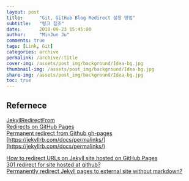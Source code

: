 ```yaml
---
layout: post
title:      "Git, GitHub Blog Redirect 설정 방법"
subtitle:   "링크 참조"
date:       2018-09-23 15:45:00
author:     "MinJun Ju"
comments: true 
tags: [Link, Git]
categories: archive
permalink: /archive/:title
cover-img: /assets/post_img/background/Idea-bg.jpg
thumbnail-img: /assets/post_img/background/Idea-bg.jpg
share-img: /assets/post_img/background/Idea-bg.jpg
toc: true
---
```


## Refernece 


[JekyllRedirectFrom](https://github.com/jekyll/jekyll-redirect-from)<br>
[Redirects on GitHub Pages](https://help.github.com/articles/redirects-on-github-pages/)<br>
[Permanent redirect from Github gh-pages](https://stackoverflow.com/questions/5302663/permanent-redirect-from-github-gh-pages)<br>
[https://jekyllrb.com/docs/permalinks/](https://jekyllrb.com/docs/permalinks/)<br>

[How to redirect URLs on Jekyll site hosted on GitHub Pages](https://superdevresources.com/redirects-jekyll-github-pages/)<br>
[301 redirect for site hosted at github?](https://stackoverflow.com/questions/9276817/301-redirect-for-site-hosted-at-github)<br>
[Permanently redirect Jekyll pages to external site without markdown?](https://stackoverflow.com/questions/51178289/permanently-redirect-jekyll-pages-to-external-site-without-markdown)<br>